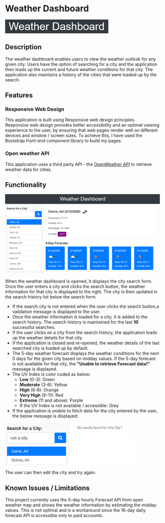 # Weather Dashboard

 [![Image of Weather Dashboard Icon](assets/images/readme_weather_dashboard_icon.png "Open the Weather Dashboard.")](https://gveetil.github.io/Weather-Dashboard/)

## Description
The weather dashboard enables users to view the weather outlook for any given city. Users have the option of searching for a city and the application then loads up the current and future weather conditions for that city. The application also maintains a history of the cities that were loaded up by the search. 

## Features
### Responsive Web Design 
This application is built using Responsive web design principles. Responsive web design provides better accessibility and an optimal viewing experience to the user, by ensuring that web pages render well on different devices and window / screen sizes. To achieve this, I have used the Bootstrap front-end component library to build my pages. 

### Open weather API
This application uses a third party API - the [OpenWeather API](https://openweathermap.org/api) to retrieve weather data for cities. 

## Functionality

![Image of Weather Dashboard Page](assets/images/readme_weather_dashboard_main.png "Weather Dashboard Page")

When the weather dashboard is opened, it displays the city search form. Once the user enters a city and clicks the search button, the weather information for that city is displayed to the right. The city is then updated in the search history list below the search form. 

* If the search city is not entered when the user clicks the search button,a validation message is displayed to the user. 
* Once the weather information is loaded for a city, it is added to the search history. The search history is maintained for the last **10** successful searches. 
* If the user clicks on a city from the search history, the application loads up the weather details for that city.
* If the application is closed and re-opened, the weather details of the last searched city is loaded up by default.
* The 5-day weather forecast displays the weather conditions for the next 5 days for the given city based on midday values. If the 5-day forecast is not available for that city, the **"Unable to retrieve Forecast data!"** message is displayed.
* The UV Index is color coded as below:
    * **Low** (0-3): Green
    * **Moderate** (3-6): Yellow
    * **High** (6-8): Orange
    * **Very High** (9-11): Red
    * **Extreme** (11 and above): Purple
    * If the UV Index is not available / accessible: Grey 
* If the application is unable to fetch data for the city entered by the user, the below message is displayed:

![Image of the Error Message](assets/images/readme_weather_dashboard_incorrect_city_error.png "Error Message")

The user can then edit the city and try again. 

## Known Issues / Limitations

This project currently uses the 5-day hourly Forecast API from open weather map and shows the weather information by estimating the midday values. This is not optimal and is a workaround since the 16-day daily forecast API is accessible only to paid accounts. 
